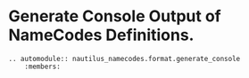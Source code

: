 # Generate Console Output of NameCodes Definitions.

```{eval-rst}
.. automodule:: nautilus_namecodes.format.generate_console
    :members:
```
